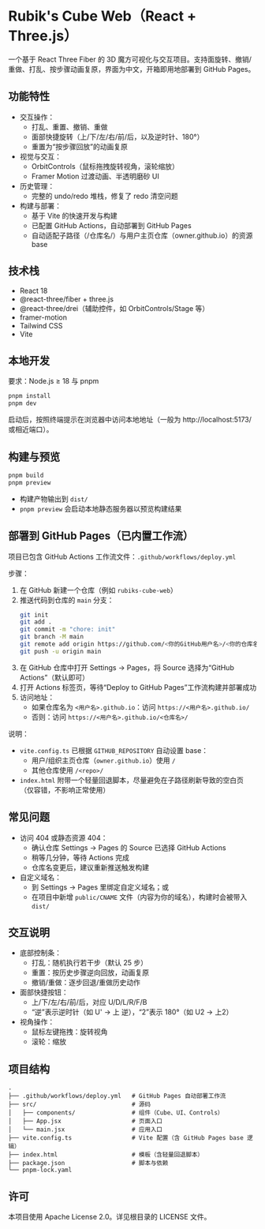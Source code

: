 # Rubik's Cube Web（React + Three.js）

一个基于 React Three Fiber 的 3D 魔方可视化与交互项目。支持面旋转、撤销/重做、打乱、按步骤动画复原，界面为中文，开箱即用地部署到 GitHub Pages。

## 功能特性
- 交互操作：
  - 打乱、重置、撤销、重做
  - 面部快捷旋转（上/下/左/右/前/后，以及逆时针、180°）
  - 重置为“按步骤回放”的动画复原
- 视觉与交互：
  - OrbitControls（鼠标拖拽旋转视角，滚轮缩放）
  - Framer Motion 过渡动画、半透明磨砂 UI
- 历史管理：
  - 完整的 undo/redo 堆栈，修复了 redo 清空问题
- 构建与部署：
  - 基于 Vite 的快速开发与构建
  - 已配置 GitHub Actions，自动部署到 GitHub Pages
  - 自动适配子路径（/仓库名/）与用户主页仓库（owner.github.io）的资源 base

## 技术栈
- React 18
- @react-three/fiber + three.js
- @react-three/drei（辅助控件，如 OrbitControls/Stage 等）
- framer-motion
- Tailwind CSS
- Vite

## 本地开发
要求：Node.js ≥ 18 与 pnpm

```bash
pnpm install
pnpm dev
```
启动后，按照终端提示在浏览器中访问本地地址（一般为 http://localhost:5173/ 或相近端口）。

## 构建与预览
```bash
pnpm build
pnpm preview
```
- 构建产物输出到 `dist/`
- `pnpm preview` 会启动本地静态服务器以预览构建结果

## 部署到 GitHub Pages（已内置工作流）
项目已包含 GitHub Actions 工作流文件：`.github/workflows/deploy.yml`

步骤：
1. 在 GitHub 新建一个仓库（例如 `rubiks-cube-web`）
2. 推送代码到仓库的 `main` 分支：
   ```bash
   git init
   git add .
   git commit -m "chore: init"
   git branch -M main
   git remote add origin https://github.com/<你的GitHub用户名>/<你的仓库名>.git
   git push -u origin main
   ```
3. 在 GitHub 仓库中打开 Settings -> Pages，将 Source 选择为“GitHub Actions”（默认即可）
4. 打开 Actions 标签页，等待“Deploy to GitHub Pages”工作流构建并部署成功
5. 访问地址：
   - 如果仓库名为 `<用户名>.github.io`：访问 `https://<用户名>.github.io/`
   - 否则：访问 `https://<用户名>.github.io/<仓库名>/`

说明：
- `vite.config.ts` 已根据 `GITHUB_REPOSITORY` 自动设置 base：
  - 用户/组织主页仓库（`owner.github.io`）使用 `/`
  - 其他仓库使用 `/<repo>/`
- `index.html` 附带一个轻量回退脚本，尽量避免在子路径刷新导致的空白页（仅容错，不影响正常使用）

## 常见问题
- 访问 404 或静态资源 404：
  - 确认仓库 Settings -> Pages 的 Source 已选择 GitHub Actions
  - 稍等几分钟，等待 Actions 完成
  - 仓库名变更后，建议重新推送触发构建
- 自定义域名：
  - 到 Settings -> Pages 里绑定自定义域名；或
  - 在项目中新增 `public/CNAME` 文件（内容为你的域名），构建时会被带入 `dist/`

## 交互说明
- 底部控制条：
  - 打乱：随机执行若干步（默认 25 步）
  - 重置：按历史步骤逆向回放，动画复原
  - 撤销/重做：逐步回退/重做历史动作
- 面部快捷按钮：
  - 上/下/左/右/前/后，对应 U/D/L/R/F/B
  - “逆”表示逆时针（如 U' -> 上 逆），“2”表示 180°（如 U2 -> 上2）
- 视角操作：
  - 鼠标左键拖拽：旋转视角
  - 滚轮：缩放

## 项目结构
```
.
├── .github/workflows/deploy.yml   # GitHub Pages 自动部署工作流
├── src/                           # 源码
│   ├── components/                # 组件（Cube、UI、Controls）
│   ├── App.jsx                    # 页面入口
│   └── main.jsx                   # 应用入口
├── vite.config.ts                 # Vite 配置（含 GitHub Pages base 逻辑）
├── index.html                     # 模板（含轻量回退脚本）
├── package.json                   # 脚本与依赖
└── pnpm-lock.yaml
```

## 许可
本项目使用 Apache License 2.0。详见根目录的 LICENSE 文件。